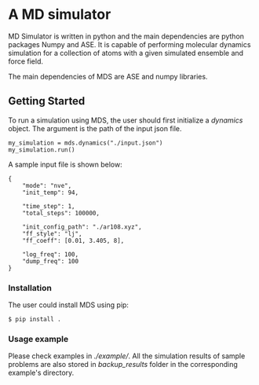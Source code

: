 # A MD simulator

MD Simulator is written in python and the main dependencies are python packages Numpy and ASE. It is capable of performing molecular dynamics simulation for a collection of atoms with a given simulated ensemble and force field.

The main dependencies of MDS are ASE and numpy libraries.

## Getting Started 

To run a simulation using MDS, the user should first initialize a *dynamics* object. The argument is the path of the input json file. 
```
my_simulation = mds.dynamics("./input.json")
my_simulation.run()
```

A sample input file is shown below:
```
{
    "mode": "nve",
    "init_temp": 94,

    "time_step": 1,
    "total_steps": 100000,

    "init_config_path": "./ar108.xyz",
    "ff_style": "lj",
    "ff_coeff": [0.01, 3.405, 8], 

    "log_freq": 100,
    "dump_freq": 100
}
```

### Installation 

The user could install MDS using pip:
```
$ pip install .
```

### Usage example 

Please check examples in *./example/*. All the simulation results of sample problems are also stored in *backup_results* folder in the corresponding example's directory.
